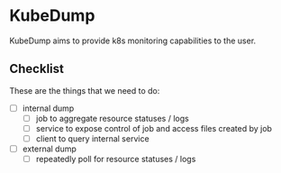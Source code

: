 # KubeDump
KubeDump aims to provide k8s monitoring capabilities to the user.

## Checklist
These are the things that we need to do:
- [ ] internal dump
  - [ ] job to aggregate resource statuses / logs
  - [ ] service to expose control of job and access files created by job
  - [ ] client to query internal service
- [ ] external dump
  - [ ] repeatedly poll for resource statuses / logs